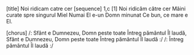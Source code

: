 [title] Noi ridicam catre cer
[sequence] 1,c
[1]
Noi ridicăm către cer
Mâini curate spre singurul Miel
Numai El e-un Domn minunat
Ce bun, ce mare e El.

[chorus]
 /: Sfânt e Dumnezeu, Domn peste toate
Întreg pământul Îl laudă,
Sfânt e Dumnezeu, Domn peste toate
Întreg pământul Îl laudă :/
/: Întreg pământul Îl laudă :/

